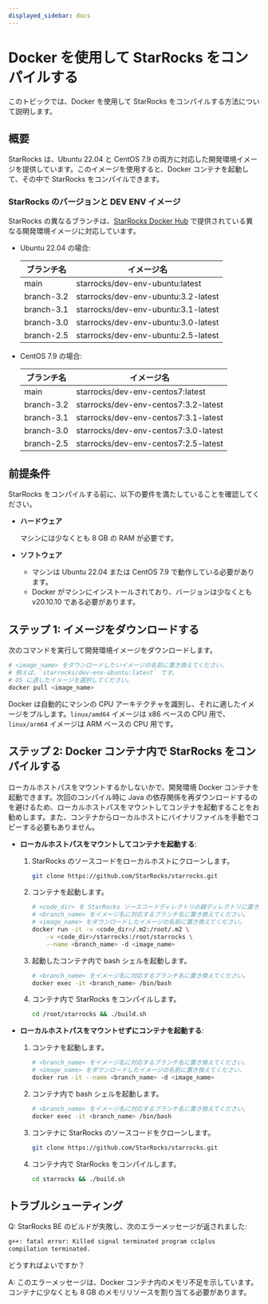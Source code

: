 ```yaml
---
displayed_sidebar: docs
---
```


# Docker を使用して StarRocks をコンパイルする

このトピックでは、Docker を使用して StarRocks をコンパイルする方法について説明します。

## 概要

StarRocks は、Ubuntu 22.04 と CentOS 7.9 の両方に対応した開発環境イメージを提供しています。このイメージを使用すると、Docker コンテナを起動して、その中で StarRocks をコンパイルできます。

### StarRocks のバージョンと DEV ENV イメージ

StarRocks の異なるブランチは、[StarRocks Docker Hub](https://hub.docker.com/u/starrocks) で提供されている異なる開発環境イメージに対応しています。

- Ubuntu 22.04 の場合:

  | **ブランチ名** | **イメージ名**                        |
  | -------------- | ------------------------------------- |
  | main           | starrocks/dev-env-ubuntu:latest       |
  | branch-3.2     | starrocks/dev-env-ubuntu:3.2-latest   |
  | branch-3.1     | starrocks/dev-env-ubuntu:3.1-latest   |
  | branch-3.0     | starrocks/dev-env-ubuntu:3.0-latest   |
  | branch-2.5     | starrocks/dev-env-ubuntu:2.5-latest   |

- CentOS 7.9 の場合:

  | **ブランチ名** | **イメージ名**                         |
  | -------------- | -------------------------------------- |
  | main           | starrocks/dev-env-centos7:latest       |
  | branch-3.2     | starrocks/dev-env-centos7:3.2-latest   |
  | branch-3.1     | starrocks/dev-env-centos7:3.1-latest   |
  | branch-3.0     | starrocks/dev-env-centos7:3.0-latest   |
  | branch-2.5     | starrocks/dev-env-centos7:2.5-latest   |

## 前提条件

StarRocks をコンパイルする前に、以下の要件を満たしていることを確認してください。

- **ハードウェア**

  マシンには少なくとも 8 GB の RAM が必要です。

- **ソフトウェア**

  - マシンは Ubuntu 22.04 または CentOS 7.9 で動作している必要があります。
  - Docker がマシンにインストールされており、バージョンは少なくとも v20.10.10 である必要があります。

## ステップ 1: イメージをダウンロードする

次のコマンドを実行して開発環境イメージをダウンロードします。

```Bash
# <image_name> をダウンロードしたいイメージの名前に置き換えてください。
# 例えば、`starrocks/dev-env-ubuntu:latest` です。
# OS に適したイメージを選択してください。
docker pull <image_name>
```

Docker は自動的にマシンの CPU アーキテクチャを識別し、それに適したイメージをプルします。`linux/amd64` イメージは x86 ベースの CPU 用で、`linux/arm64` イメージは ARM ベースの CPU 用です。

## ステップ 2: Docker コンテナ内で StarRocks をコンパイルする

ローカルホストパスをマウントするかしないかで、開発環境 Docker コンテナを起動できます。次回のコンパイル時に Java の依存関係を再ダウンロードするのを避けるため、ローカルホストパスをマウントしてコンテナを起動することをお勧めします。また、コンテナからローカルホストにバイナリファイルを手動でコピーする必要もありません。

- **ローカルホストパスをマウントしてコンテナを起動する**:

  1. StarRocks のソースコードをローカルホストにクローンします。

     ```Bash
     git clone https://github.com/StarRocks/starrocks.git
     ```

  2. コンテナを起動します。

     ```Bash
     # <code_dir> を StarRocks ソースコードディレクトリの親ディレクトリに置き換えてください。
     # <branch_name> をイメージ名に対応するブランチ名に置き換えてください。
     # <image_name> をダウンロードしたイメージの名前に置き換えてください。
     docker run -it -v <code_dir>/.m2:/root/.m2 \
         -v <code_dir>/starrocks:/root/starrocks \
         --name <branch_name> -d <image_name>
     ```

  3. 起動したコンテナ内で bash シェルを起動します。

     ```Bash
     # <branch_name> をイメージ名に対応するブランチ名に置き換えてください。
     docker exec -it <branch_name> /bin/bash
     ```

  4. コンテナ内で StarRocks をコンパイルします。

     ```Bash
     cd /root/starrocks && ./build.sh
     ```

- **ローカルホストパスをマウントせずにコンテナを起動する**:

  1. コンテナを起動します。

     ```Bash
     # <branch_name> をイメージ名に対応するブランチ名に置き換えてください。
     # <image_name> をダウンロードしたイメージの名前に置き換えてください。
     docker run -it --name <branch_name> -d <image_name>
     ```

  2. コンテナ内で bash シェルを起動します。

     ```Bash
     # <branch_name> をイメージ名に対応するブランチ名に置き換えてください。
     docker exec -it <branch_name> /bin/bash
     ```

  3. コンテナに StarRocks のソースコードをクローンします。

     ```Bash
     git clone https://github.com/StarRocks/starrocks.git
     ```

  4. コンテナ内で StarRocks をコンパイルします。

     ```Bash
     cd starrocks && ./build.sh
     ```

## トラブルシューティング

Q: StarRocks BE のビルドが失敗し、次のエラーメッセージが返されました:

```Bash
g++: fatal error: Killed signal terminated program cc1plus
compilation terminated.
```

どうすればよいですか？

A: このエラーメッセージは、Docker コンテナ内のメモリ不足を示しています。コンテナに少なくとも 8 GB のメモリリソースを割り当てる必要があります。